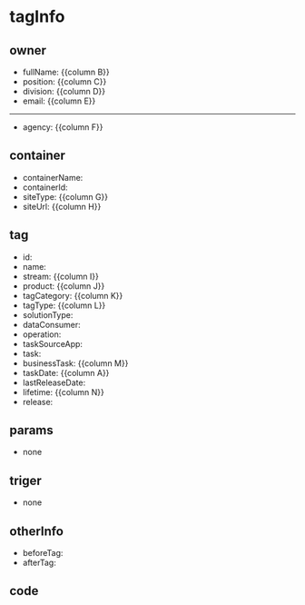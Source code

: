 
# tagInfo
  ## owner
  - fullName: {{column B}}
  - position: {{column C}}
  - division: {{column D}}
  - email: {{column E}}
  ***
  - agency: {{column F}}
  ## container
  - containerName:
  - containerId: 
  - siteType: {{column G}}
  - siteUrl: {{column H}}
  ## tag
  - id:
  - name:
  - stream: {{column I}}
  - product: {{column J}}
  - tagCategory: {{column K}}
  - tagType: {{column L}}
  - solutionType:
  - dataConsumer:
  - operation:
  - taskSourceApp:
  - task:
  - businessTask: {{column M}}
  - taskDate: {{column A}}
  - lastReleaseDate:
  - lifetime: {{column N}}
  - release:
  ## params
  - none
  ## triger
  - none
  ## otherInfo
  - beforeTag:
  - afterTag:
## code
```

```
